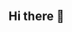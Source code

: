 ## Hi there 👋

<!--
**Arnold-P-Murphy/Arnold-P-Murphy** is a ✨ _special_ ✨ repository because its `README.md` (this file) appears on your GitHub profile.

Here are some ideas to get you started:

- 🔭 I’m currently working on ... Becoming proficient with Github
- 🌱 I’m currently learning ... Github and VSCode
- 👯 I’m looking to collaborate on ... Future Projects
- 🤔 I’m looking for help with ... Development and learning code
- 💬 Ask me about ... Cyber Security 
- 📫 How to reach me: ... You may contact me at arnold.murphy.student@gmail.com
- 😄 Pronouns: ... He
- ⚡ Fun fact: ... I have learned a lot about information and technology and am a certified expert, but I have not practiced coding in a long time. So this is how I am catching up, and learning. 
-->
